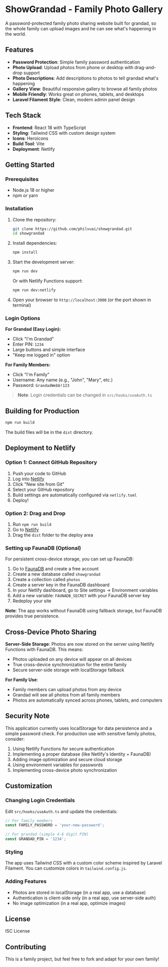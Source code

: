 # ShowGrandad - Family Photo Gallery

A password-protected family photo sharing website built for grandad, so the whole family can upload images and he can see what's happening in the world.

## Features

- **Password Protection**: Simple family password authentication
- **Photo Upload**: Upload photos from phone or desktop with drag-and-drop support
- **Photo Descriptions**: Add descriptions to photos to tell grandad what's happening
- **Gallery View**: Beautiful responsive gallery to browse all family photos
- **Mobile Friendly**: Works great on phones, tablets, and desktops
- **Laravel Filament Style**: Clean, modern admin panel design

## Tech Stack

- **Frontend**: React 18 with TypeScript
- **Styling**: Tailwind CSS with custom design system
- **Icons**: Heroicons
- **Build Tool**: Vite
- **Deployment**: Netlify

## Getting Started

### Prerequisites

- Node.js 18 or higher
- npm or yarn

### Installation

1. Clone the repository:
   ```bash
   git clone https://github.com/philvuai/showgrandad.git
   cd showgrandad
   ```

2. Install dependencies:
   ```bash
   npm install
   ```

3. Start the development server:
   ```bash
   npm run dev
   ```
   
   Or with Netlify Functions support:
   ```bash
   npm run dev:netlify
   ```

4. Open your browser to `http://localhost:3000` (or the port shown in terminal)

### Login Options

**For Grandad (Easy Login):**
- Click "I'm Grandad" 
- Enter PIN: `1234`
- Large buttons and simple interface
- "Keep me logged in" option

**For Family Members:**
- Click "I'm Family"
- Username: Any name (e.g., "John", "Mary", etc.)
- Password: `GrandadWebb!123`

> **Note**: Login credentials can be changed in `src/hooks/useAuth.ts`

## Building for Production

```bash
npm run build
```

The build files will be in the `dist` directory.

## Deployment to Netlify

### Option 1: Connect GitHub Repository

1. Push your code to GitHub
2. Log into [Netlify](https://netlify.com)
3. Click "New site from Git"
4. Select your GitHub repository
5. Build settings are automatically configured via `netlify.toml`
6. Deploy!

### Option 2: Drag and Drop

1. Run `npm run build`
2. Go to [Netlify](https://netlify.com)
3. Drag the `dist` folder to the deploy area

### Setting up FaunaDB (Optional)

For persistent cross-device storage, you can set up FaunaDB:

1. Go to [FaunaDB](https://fauna.com) and create a free account
2. Create a new database called `showgrandad`
3. Create a collection called `photos`
4. Create a server key in the FaunaDB dashboard
5. In your Netlify dashboard, go to Site settings → Environment variables
6. Add a new variable: `FAUNADB_SECRET` with your FaunaDB server key
7. Redeploy your site

**Note**: The app works without FaunaDB using fallback storage, but FaunaDB provides true persistence.

## Cross-Device Photo Sharing

**Server-Side Storage**: Photos are now stored on the server using Netlify Functions with FaunaDB. This means:
- Photos uploaded on any device will appear on all devices
- True cross-device synchronization for the entire family
- Secure server-side storage with localStorage fallback

**For Family Use**: 
- Family members can upload photos from any device
- Grandad will see all photos from all family members
- Photos are automatically synced across phones, tablets, and computers

## Security Note

This application currently uses localStorage for data persistence and a simple password check. For production use with sensitive family photos, consider:

1. Using Netlify Functions for secure authentication
2. Implementing a proper database (like Netlify's Identity + FaunaDB)
3. Adding image optimization and secure cloud storage
4. Using environment variables for passwords
5. Implementing cross-device photo synchronization

## Customization

### Changing Login Credentials

Edit `src/hooks/useAuth.ts` and update the credentials:

```typescript
// For family members
const FAMILY_PASSWORD = 'your-new-password';

// For grandad (simple 4-6 digit PIN)
const GRANDAD_PIN = '1234';
```

### Styling

The app uses Tailwind CSS with a custom color scheme inspired by Laravel Filament. You can customize colors in `tailwind.config.js`.

### Adding Features

- Photos are stored in localStorage (in a real app, use a database)
- Authentication is client-side only (in a real app, use server-side auth)
- No image optimization (in a real app, optimize images)

## License

ISC License

## Contributing

This is a family project, but feel free to fork and adapt for your own family!
